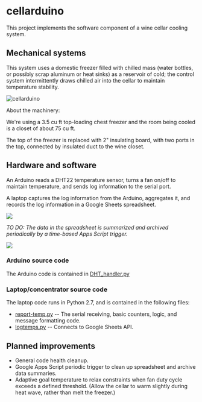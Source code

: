 # cellarduino

This project implements the software component of a wine cellar cooling system.

## Mechanical systems

This system uses a domestic freezer filled with chilled mass (water bottles, or
possibly scrap aluminum or heat sinks) as a reservoir of cold; the
control system intermittently draws chilled air into the cellar to maintain
temperature stability.

![cellarduino](https://user-images.githubusercontent.com/5116094/30630801-ee0aa56c-9d96-11e7-9ad0-f2e42f6eff60.jpg)

About the machinery:

We're using a 3.5 cu ft top-loading chest freezer and the room being
cooled is a closet of about 75 cu ft.

The top of the freezer is replaced with 2" insulating board, with two
ports in the top, connected by insulated duct to the wine closet.

## Hardware and software

An Arduino reads a DHT22 temperature sensor, turns a fan on/off to maintain
temperature, and sends log information to the serial port.

A laptop captures the log information from the Arduino, aggregates it, and
records the log information in a Google Sheets spreadsheet.

![](https://user-images.githubusercontent.com/5116094/30629921-21f33078-9d93-11e7-8fad-adea6ea4f3e6.png)

*TO DO: The data in the spreadsheet is summarized and archived periodically
by a time-based Apps Script trigger.*

![](https://user-images.githubusercontent.com/5116094/30633128-6a16dee8-9d9f-11e7-8dac-6e226ea0e690.png)

### Arduino source code

The Arduino code is contained in [DHT_handler.py](/path/to/be/determined)

### Laptop/concentrator source code
The laptop code runs in Python 2.7, and is contained in the following files:

* [report-temp.py](/path/to/be/determined) -- The  serial receiving, basic counters, logic, and message formatting code.
* [logtemps.py](/path/to/be/determined) -- Connects to Google Sheets API.

## Planned improvements

* General code health cleanup.
* Google Apps Script periodic trigger to clean up spreadsheet and archive data summaries.
* Adaptive goal temperature to relax constraints when fan duty cycle exceeds a defined threshold. 
  (Allow the cellar to warm slightly during heat wave, rather than melt the freezer.)
